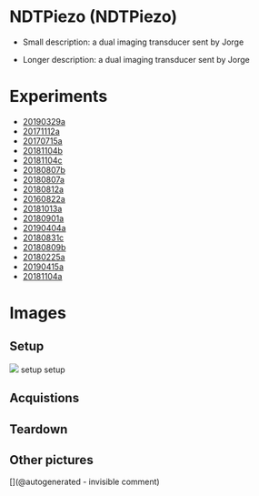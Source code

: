 # NDTPiezo (NDTPiezo)

* Small description: a dual imaging transducer sent by Jorge

* Longer description: a dual imaging transducer sent by Jorge

# Experiments

* [20190329a](/include/experiments/auto/20190329a.md)
* [20171112a](/include/experiments/auto/20171112a.md)
* [20170715a](/include/experiments/auto/20170715a.md)
* [20181104b](/include/experiments/auto/20181104b.md)
* [20181104c](/include/experiments/auto/20181104c.md)
* [20180807b](/include/experiments/auto/20180807b.md)
* [20180807a](/include/experiments/auto/20180807a.md)
* [20180812a](/include/experiments/auto/20180812a.md)
* [20160822a](/include/experiments/auto/20160822a.md)
* [20181013a](/include/experiments/auto/20181013a.md)
* [20180901a](/include/experiments/auto/20180901a.md)
* [20190404a](/include/experiments/auto/20190404a.md)
* [20180831c](/include/experiments/auto/20180831c.md)
* [20180809b](/include/experiments/auto/20180809b.md)
* [20180225a](/include/experiments/auto/20180225a.md)
* [20190415a](/include/experiments/auto/20190415a.md)
* [20181104a](/include/experiments/auto/20181104a.md)


# Images

## Setup 

![](/matty/20190329a/photos/P_20190329_214159.jpg)
setup
setup

## Acquistions 

## Teardown 

## Other pictures 





[](@autogenerated - invisible comment)